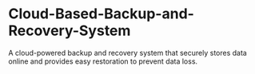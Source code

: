 # Cloud-Based-Backup-and-Recovery-System
A cloud-powered backup and recovery system that securely stores data online and provides easy restoration to prevent data loss.
